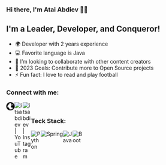 ### Hi there, I'm Atai Abdiev  🐱‍👤



## I'm a Leader, Developer, and Conqueror!

- 🌍 Developer with 2 years experience
- 💻 Favorite language is Java
- 👯 I’m looking to collaborate with other content creators
- 🥅 2023 Goals: Contribute more to Open Source projects
- ⚡ Fun fact: I love to read and play football



### Connect with me:

[<img align="left" alt="itsabdiev's website" width="22px" src="https://raw.githubusercontent.com/iconic/open-iconic/master/svg/globe.svg" />][website]
[<img align="left" alt="itsabdiev | YouTube"   width="22px" src="https://cdn.jsdelivr.net/npm/simple-icons@v3/icons/youtube.svg" />][youtube]

[<img align="left" alt="itsabdiev | Instagram" width="22px" src="https://cdn.jsdelivr.net/npm/simple-icons@v3/icons/instagram.svg" />][instagram]

<br />

### Teck Stack:



<img align="left" alt="Python" width="26px" src="https://media.tproger.ru/uploads/2021/05/python-cover-icon-original.png" />
<img align="left" alt="Spring"  src="https://pluralsight2.imgix.net/paths/images/corespring-f9a00f4516.png" />
<img align="left" alt="Java" width="26px" src="https://upload.wikimedia.org/wikipedia/commons/thumb/9/9c/IntelliJ_IDEA_Icon.svg/1200px-IntelliJ_IDEA_Icon.svg.png" />
<img align="left" alt="Boot" width="26px" src="https://miro.medium.com/max/856/1*O68LbDvD5Dcsnez73M7v4Q.png" />

<br />
<br />







[website]: https://itsabdiev.github.io/Everest/


[youtube]: https://www.youtube.com/channel/UCEuLEEzKAAwwezAIFld1HOw
[instagram]: https://www.instagram.com/itsabdiev/

